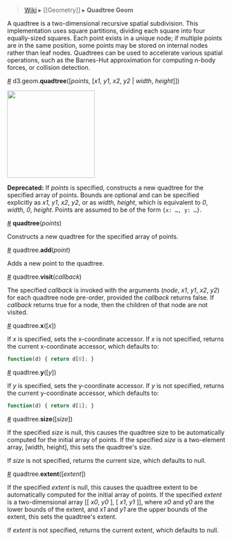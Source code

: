 > [Wiki](Home) ▸ [[Geometry]] ▸ **Quadtree Geom**

A quadtree is a two-dimensional recursive spatial subdivision. This implementation uses square partitions, dividing each square into four equally-sized squares. Each point exists in a unique node; if multiple points are in the same position, some points may be stored on internal nodes rather than leaf nodes. Quadtrees can be used to accelerate various spatial operations, such as the Barnes-Hut approximation for computing n-body forces, or collision detection.

<a name="quadtree" href="#wiki-quadtree">#</a> d3.geom.<b>quadtree</b>([<i>points</i>, [<i>x1</i>, <i>y1</i>, <i>x2</i>, <i>y2</i> | <i>width</i>, <i>height</i>]])

<a href="http://bl.ocks.org/4343214"><img src="https://raw.github.com/gist/4343214/thumbnail.png" width="202"></a>

**Deprecated:** If *points* is specified, constructs a new quadtree for the specified array of points. Bounds are optional and can be specified explicitly as *x1*, *y1*, *x2*, *y2*, or as *width*, *height*, which is equivalent to *0*, *width*, *0*, *height*. Points are assumed to be of the form `{x: …, y: …}`.

<a name="_quadtree" href="Quadtree-Geom#wiki-_quadtree">#</a> <b>quadtree</b>(<i>points</i>)

Constructs a new quadtree for the specified array of points.

<a name="add" href="#wiki-add">#</a> quadtree.<b>add</b>(<i>point</i>)

Adds a new point to the quadtree.

<a name="visit" href="#wiki-visit">#</a> quadtree.<b>visit</b>(<i>callback</i>)

The specified *callback* is invoked with the arguments (<i>node</i>, *x1*, *y1*, *x2*, *y2*) for each quadtree node pre-order, provided the *callback* returns false. If *callback* returns true for a node, then the children of that node are not visited.

<a name="x" href="#wiki-x">#</a> quadtree.<b>x</b>([<i>x</i>])

If *x* is specified, sets the x-coordinate accessor. If *x* is not specified, returns the current x-coordinate accessor, which defaults to:

```js
function(d) { return d[0]; }
```

<a name="y" href="#wiki-y">#</a> quadtree.<b>y</b>([<i>y</i>])

If *y* is specified, sets the y-coordinate accessor. If *y* is not specified, returns the current y-coordinate accessor, which defaults to:

```js
function(d) { return d[1]; }
```

<a name="size" href="#wiki-size">#</a> quadtree.<b>size</b>([<i>size</i>])

If the specified *size* is null, this causes the quadtree size to be automatically computed for the initial array of points.  If the specified *size* is a two-element array, [width, height], this sets the quadtree's size.

If *size* is not specified, returns the current size, which defaults to null.

<a name="extent" href="#wiki-extent">#</a> quadtree.<b>extent</b>([<i>extent</i>])

If the specified *extent* is null, this causes the quadtree extent to be automatically computed for the initial array of points.  If the specified *extent* is a two-dimensional array [‍[ *x0*, *y0* ], [ *x1*, *y1* ]], where *x0* and *y0* are the lower bounds of the extent, and *x1* and *y1* are the upper bounds of the extent, this sets the quadtree's extent.

If *extent* is not specified, returns the current extent, which defaults to null.
